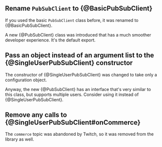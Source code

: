 ## Rename `PubSubClient` to {@BasicPubSubClient}

If you used the basic `PubSubClient` class before, it was renamed to {@BasicPubSubClient}.

A new {@PubSubClient} class was introduced that has a much smoother developer experience. It's the default export.

## Pass an object instead of an argument list to the {@SingleUserPubSubClient} constructor

The constructor of {@SingleUserPubSubClient} was changed to take only a configuration object.

Anyway, the new {@PubSubClient} has an interface that's very similar to this class, but supports multiple users. Consider using it instead of {@SingleUserPubSubClient}.

## Remove any calls to {@SingleUserPubSubClient#onCommerce}

The `commerce` topic was abandoned by Twitch, so it was removed from the library as well.
